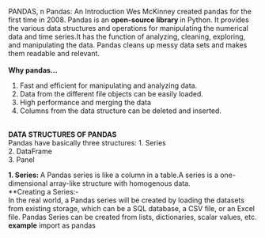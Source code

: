 PANDAS, n
Pandas: An Introduction
Wes McKinney created pandas for the first time in 2008. Pandas is an <b>open-source library </b>in Python. It provides the various data structures and operations for manipulating the numerical data and time series.It has the function of analyzing, cleaning, exploring, and manipulating the data. Pandas cleans up messy data sets and makes them readable and relevant.
<br>
<br>
<b>Why pandas... </b>
<br>
1. Fast and efficient for manipulating and analyzing data.<br>
2. Data from the different file objects can be easily loaded.<br>
3. High performance and merging the data
4. Columns from the data structure can be deleted and inserted.
<br>
<b> DATA STRUCTURES OF PANDAS</b>
<br>
Pandas have basically three structures:
1. Series<br>
2. DataFrame <br>
3. Panel <br>

<b>1. Series: </b> A Pandas series is like a column in a table.A series is a one-dimensional array-like structure with homogenous data. <br>
**Creating a Series:-<br>
In the real world, a Pandas series will be created by loading the datasets from existing storage, which can be a SQL database, a CSV file, or an Excel file. Pandas Series can be created from lists, dictionaries, scalar values, etc.
<br>
<b>example</b>
import as pandas

